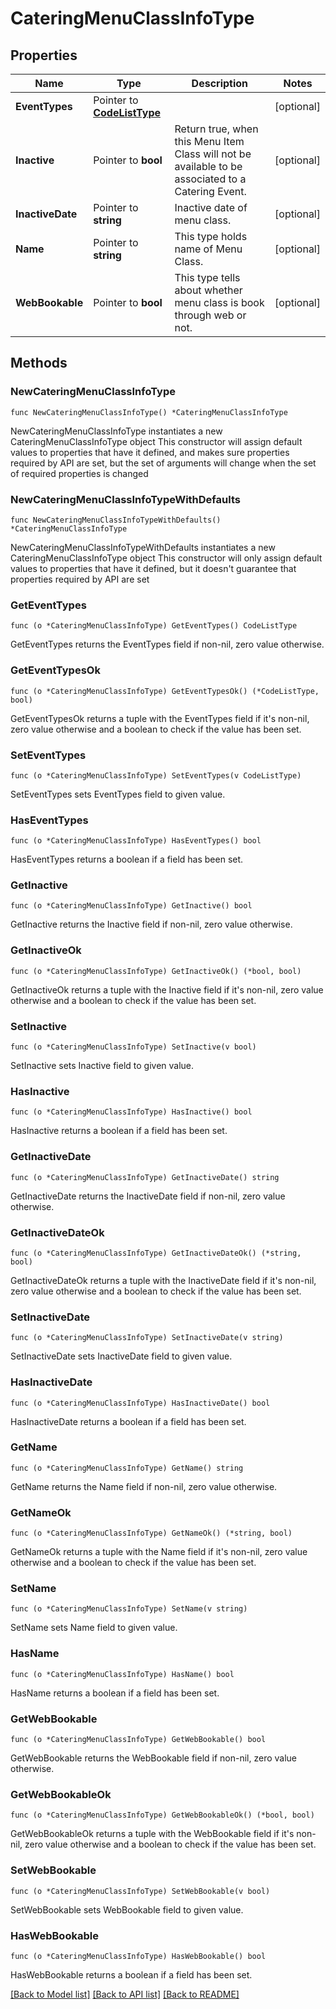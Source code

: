 # CateringMenuClassInfoType

## Properties

Name | Type | Description | Notes
------------ | ------------- | ------------- | -------------
**EventTypes** | Pointer to [**CodeListType**](CodeListType.md) |  | [optional] 
**Inactive** | Pointer to **bool** | Return true, when this Menu Item Class will not be available to be associated to a Catering Event. | [optional] 
**InactiveDate** | Pointer to **string** | Inactive date of menu class. | [optional] 
**Name** | Pointer to **string** | This type holds name of Menu Class. | [optional] 
**WebBookable** | Pointer to **bool** | This type tells about whether menu class is book through web or not. | [optional] 

## Methods

### NewCateringMenuClassInfoType

`func NewCateringMenuClassInfoType() *CateringMenuClassInfoType`

NewCateringMenuClassInfoType instantiates a new CateringMenuClassInfoType object
This constructor will assign default values to properties that have it defined,
and makes sure properties required by API are set, but the set of arguments
will change when the set of required properties is changed

### NewCateringMenuClassInfoTypeWithDefaults

`func NewCateringMenuClassInfoTypeWithDefaults() *CateringMenuClassInfoType`

NewCateringMenuClassInfoTypeWithDefaults instantiates a new CateringMenuClassInfoType object
This constructor will only assign default values to properties that have it defined,
but it doesn't guarantee that properties required by API are set

### GetEventTypes

`func (o *CateringMenuClassInfoType) GetEventTypes() CodeListType`

GetEventTypes returns the EventTypes field if non-nil, zero value otherwise.

### GetEventTypesOk

`func (o *CateringMenuClassInfoType) GetEventTypesOk() (*CodeListType, bool)`

GetEventTypesOk returns a tuple with the EventTypes field if it's non-nil, zero value otherwise
and a boolean to check if the value has been set.

### SetEventTypes

`func (o *CateringMenuClassInfoType) SetEventTypes(v CodeListType)`

SetEventTypes sets EventTypes field to given value.

### HasEventTypes

`func (o *CateringMenuClassInfoType) HasEventTypes() bool`

HasEventTypes returns a boolean if a field has been set.

### GetInactive

`func (o *CateringMenuClassInfoType) GetInactive() bool`

GetInactive returns the Inactive field if non-nil, zero value otherwise.

### GetInactiveOk

`func (o *CateringMenuClassInfoType) GetInactiveOk() (*bool, bool)`

GetInactiveOk returns a tuple with the Inactive field if it's non-nil, zero value otherwise
and a boolean to check if the value has been set.

### SetInactive

`func (o *CateringMenuClassInfoType) SetInactive(v bool)`

SetInactive sets Inactive field to given value.

### HasInactive

`func (o *CateringMenuClassInfoType) HasInactive() bool`

HasInactive returns a boolean if a field has been set.

### GetInactiveDate

`func (o *CateringMenuClassInfoType) GetInactiveDate() string`

GetInactiveDate returns the InactiveDate field if non-nil, zero value otherwise.

### GetInactiveDateOk

`func (o *CateringMenuClassInfoType) GetInactiveDateOk() (*string, bool)`

GetInactiveDateOk returns a tuple with the InactiveDate field if it's non-nil, zero value otherwise
and a boolean to check if the value has been set.

### SetInactiveDate

`func (o *CateringMenuClassInfoType) SetInactiveDate(v string)`

SetInactiveDate sets InactiveDate field to given value.

### HasInactiveDate

`func (o *CateringMenuClassInfoType) HasInactiveDate() bool`

HasInactiveDate returns a boolean if a field has been set.

### GetName

`func (o *CateringMenuClassInfoType) GetName() string`

GetName returns the Name field if non-nil, zero value otherwise.

### GetNameOk

`func (o *CateringMenuClassInfoType) GetNameOk() (*string, bool)`

GetNameOk returns a tuple with the Name field if it's non-nil, zero value otherwise
and a boolean to check if the value has been set.

### SetName

`func (o *CateringMenuClassInfoType) SetName(v string)`

SetName sets Name field to given value.

### HasName

`func (o *CateringMenuClassInfoType) HasName() bool`

HasName returns a boolean if a field has been set.

### GetWebBookable

`func (o *CateringMenuClassInfoType) GetWebBookable() bool`

GetWebBookable returns the WebBookable field if non-nil, zero value otherwise.

### GetWebBookableOk

`func (o *CateringMenuClassInfoType) GetWebBookableOk() (*bool, bool)`

GetWebBookableOk returns a tuple with the WebBookable field if it's non-nil, zero value otherwise
and a boolean to check if the value has been set.

### SetWebBookable

`func (o *CateringMenuClassInfoType) SetWebBookable(v bool)`

SetWebBookable sets WebBookable field to given value.

### HasWebBookable

`func (o *CateringMenuClassInfoType) HasWebBookable() bool`

HasWebBookable returns a boolean if a field has been set.


[[Back to Model list]](../README.md#documentation-for-models) [[Back to API list]](../README.md#documentation-for-api-endpoints) [[Back to README]](../README.md)


